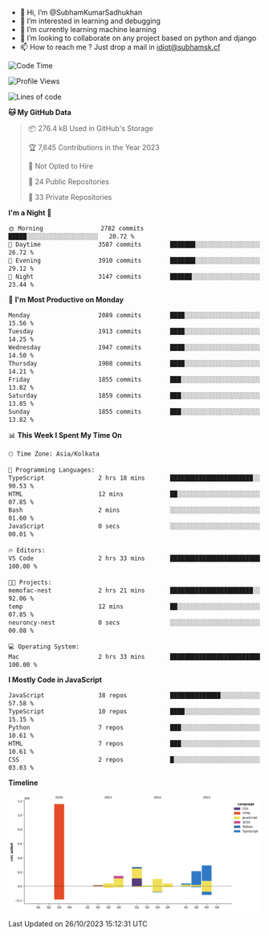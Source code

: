- 👋 Hi, I’m @SubhamKumarSadhukhan
- 👀 I’m interested in learning and debugging
- 🌱 I’m currently learning machine learning
- 💞️ I’m looking to collaborate on any project based on python and django
- 📫 How to reach me ?
      Just drop a mail in idiot@subhamsk.cf

<!---
SubhamKumarSadhukhan/SubhamKumarSadhukhan is a ✨ special ✨ repository because its `README.md` (this file) appears on your GitHub profile.
You can click the Preview link to take a look at your changes.
--->


<!--START_SECTION:waka-->
![Code Time](http://img.shields.io/badge/Code%20Time-1%2C598%20hrs%2042%20mins-blue)

![Profile Views](http://img.shields.io/badge/Profile%20Views-1-blue)

![Lines of code](https://img.shields.io/badge/From%20Hello%20World%20I%27ve%20Written-2.3%20million%20lines%20of%20code-blue)

**🐱 My GitHub Data** 

> 📦 276.4 kB Used in GitHub's Storage 
 > 
> 🏆 7,645 Contributions in the Year 2023
 > 
> 🚫 Not Opted to Hire
 > 
> 📜 24 Public Repositories 
 > 
> 🔑 33 Private Repositories 
 > 
**I'm a Night 🦉** 

```text
🌞 Morning                2782 commits        █████░░░░░░░░░░░░░░░░░░░░   20.72 % 
🌆 Daytime                3587 commits        ███████░░░░░░░░░░░░░░░░░░   26.72 % 
🌃 Evening                3910 commits        ███████░░░░░░░░░░░░░░░░░░   29.12 % 
🌙 Night                  3147 commits        ██████░░░░░░░░░░░░░░░░░░░   23.44 % 
```
📅 **I'm Most Productive on Monday** 

```text
Monday                   2089 commits        ████░░░░░░░░░░░░░░░░░░░░░   15.56 % 
Tuesday                  1913 commits        ████░░░░░░░░░░░░░░░░░░░░░   14.25 % 
Wednesday                1947 commits        ████░░░░░░░░░░░░░░░░░░░░░   14.50 % 
Thursday                 1908 commits        ████░░░░░░░░░░░░░░░░░░░░░   14.21 % 
Friday                   1855 commits        ███░░░░░░░░░░░░░░░░░░░░░░   13.82 % 
Saturday                 1859 commits        ███░░░░░░░░░░░░░░░░░░░░░░   13.85 % 
Sunday                   1855 commits        ███░░░░░░░░░░░░░░░░░░░░░░   13.82 % 
```


📊 **This Week I Spent My Time On** 

```text
🕑︎ Time Zone: Asia/Kolkata

💬 Programming Languages: 
TypeScript               2 hrs 18 mins       ███████████████████████░░   90.53 % 
HTML                     12 mins             ██░░░░░░░░░░░░░░░░░░░░░░░   07.85 % 
Bash                     2 mins              ░░░░░░░░░░░░░░░░░░░░░░░░░   01.60 % 
JavaScript               0 secs              ░░░░░░░░░░░░░░░░░░░░░░░░░   00.01 % 

🔥 Editors: 
VS Code                  2 hrs 33 mins       █████████████████████████   100.00 % 

🐱‍💻 Projects: 
memofac-nest             2 hrs 21 mins       ███████████████████████░░   92.06 % 
temp                     12 mins             ██░░░░░░░░░░░░░░░░░░░░░░░   07.85 % 
neuroncy-nest            0 secs              ░░░░░░░░░░░░░░░░░░░░░░░░░   00.08 % 

💻 Operating System: 
Mac                      2 hrs 33 mins       █████████████████████████   100.00 % 
```

**I Mostly Code in JavaScript** 

```text
JavaScript               38 repos            ██████████████░░░░░░░░░░░   57.58 % 
TypeScript               10 repos            ████░░░░░░░░░░░░░░░░░░░░░   15.15 % 
Python                   7 repos             ███░░░░░░░░░░░░░░░░░░░░░░   10.61 % 
HTML                     7 repos             ███░░░░░░░░░░░░░░░░░░░░░░   10.61 % 
CSS                      2 repos             █░░░░░░░░░░░░░░░░░░░░░░░░   03.03 % 
```



**Timeline**

![Lines of Code chart](https://raw.githubusercontent.com/SubhamKumarSadhukhan/SubhamKumarSadhukhan/main/assets/bar_graph.png)


 Last Updated on 26/10/2023 15:12:31 UTC
<!--END_SECTION:waka-->
